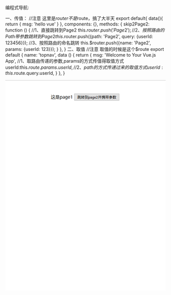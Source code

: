 编程式导航:

一、传值：
    //注意 这里是$router不是$route，搞了大半天
    export default{
        data(){
            return {
                msg: 'hello vue'
            }
        },
        components: {},
        methods: {
            skip2Page2: function () {
                //1、直接跳转到Page2
                this.$router.push('Page2');
                //2、按照路由的Path带参数跳转到Page2
                this.$router.push({path: 'Page2', query: {userId: 123456}});
                //3、按照路由的命名跳转
                this.$router.push({name: 'Page2', params: {userId: 123}});
            }
        },
    }
二、取值
    //注意 取值的时候是这个$route
    export default {
        name: 'topnav',
        data () {
            return {
                msg: 'Welcome to Your Vue.js App',
                //1、取路由传递的参数,params的方式传值得取值方式
                userId:this.$route.params.userId,
                //2、path的方式传递过来的取值方式
                userId: this.$route.query.userId,
            }
        },
    }

![image](https://github.com/jiekekeji/MVueWebpack/blob/master/demo005/preview/123.gif)